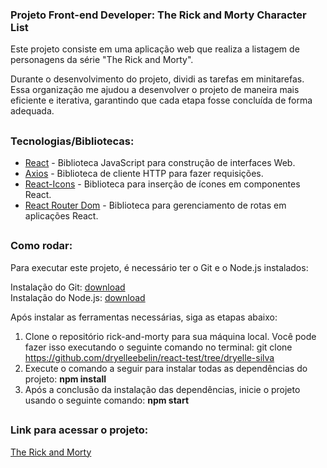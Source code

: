 ### Projeto Front-end Developer: The Rick and Morty Character List
Este projeto consiste em uma aplicação web que realiza a listagem de personagens da série "The Rick and Morty".

Durante o desenvolvimento do projeto, dividi as tarefas em minitarefas. Essa organização me ajudou a desenvolver o projeto de maneira mais eficiente e iterativa, garantindo que cada etapa fosse concluída de forma adequada.  

##

### Tecnologias/Bibliotecas:  
* [React](https://reactjs.org/docs/getting-started.html) - Biblioteca JavaScript para construção de interfaces Web.   
* [Axios](https://axios-http.com/ptbr/docs/intro) - Biblioteca de cliente HTTP para fazer requisições.    
* [React-Icons](https://react-icons.github.io/react-icons) - Biblioteca para inserção de ícones em componentes React.   
* [React Router Dom](https://reactrouter.com/docs/en/v6) -  Biblioteca para gerenciamento de rotas em aplicações React.     

##

### Como rodar:

Para executar este projeto, é necessário ter o Git e o Node.js instalados:

Instalação do Git: [download](https://git-scm.com/downloads)    
Instalação do Node.js: [download](https://nodejs.org/en/download)   

Após instalar as ferramentas necessárias, siga as etapas abaixo:

1. Clone o repositório rick-and-morty para sua máquina local. Você pode fazer isso executando o seguinte comando no terminal:
git clone https://github.com/dryelleebelin/react-test/tree/dryelle-silva
2. Execute o comando a seguir para instalar todas as dependências do projeto:
**npm install**
3. Após a conclusão da instalação das dependências, inicie o projeto usando o seguinte comando: 
**npm start**  

##  

### Link para acessar o projeto:  
[The Rick and Morty](https://dryelleebelin.github.io/react-test/)  